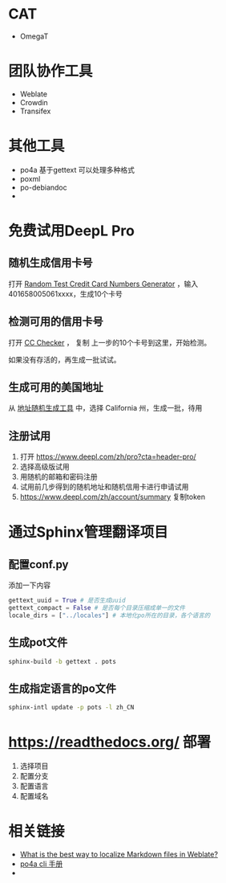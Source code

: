 # CAT
- OmegaT

# 团队协作工具
- Weblate
- Crowdin
- Transifex

# 其他工具
- po4a 基于gettext 可以处理多种格式
- poxml
- po-debiandoc
- 

# 免费试用DeepL Pro
## 随机生成信用卡号
打开 [Random Test Credit Card Numbers Generator](https://namso-gen.com/) ，输入401658005061xxxx，生成10个卡号
## 检测可用的信用卡号
打开 [CC Checker](https://www.mrchecker.net/card-checker//ccn2/)  ， 复制 上一步的10个卡号到这里，开始检测。

如果没有存活的，再生成一批试试。

## 生成可用的美国地址
从 [地址随机生成工具](https://www.bestrandoms.com/random-address) 中，选择 California 州，生成一批，待用

## 注册试用
1. 打开 https://www.deepl.com/zh/pro?cta=header-pro/ 
2. 选择高级版试用
3. 用随机的邮箱和密码注册
4. 试用前几步得到的随机地址和随机信用卡进行申请试用
5. https://www.deepl.com/zh/account/summary 复制token


# 通过Sphinx管理翻译项目
## 配置conf.py
添加一下内容
``` python
gettext_uuid = True # 是否生成uuid
gettext_compact = False # 是否每个目录压缩成单一的文件
locale_dirs = ["../locales"] # 本地化po所在的目录，各个语言的

```

## 生成pot文件
```bash
sphinx-build -b gettext . pots
```

## 生成指定语言的po文件
```bash
sphinx-intl update -p pots -l zh_CN
```

# https://readthedocs.org/ 部署
1. 选择项目
2. 配置分支
3. 配置语言
4. 配置域名

# 相关链接

- [What is the best way to localize Markdown files in Weblate?](https://stackoverflow.com/questions/59681143/what-is-the-best-way-to-localize-markdown-files-in-weblate)
- [po4a cli 手册](https://man.archlinux.org/man/po4a.1p.zh_CHS)
- 
